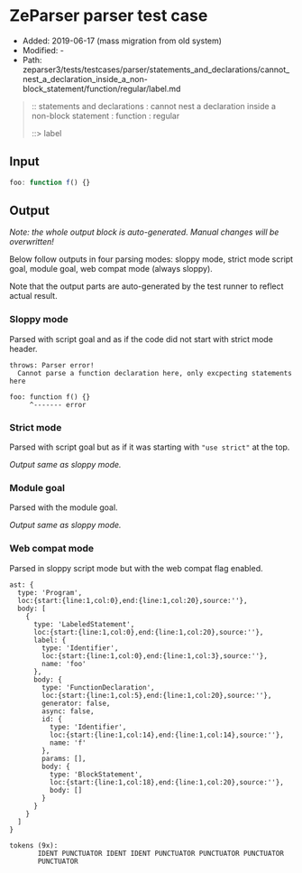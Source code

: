 # ZeParser parser test case

- Added: 2019-06-17 (mass migration from old system)
- Modified: -
- Path: zeparser3/tests/testcases/parser/statements_and_declarations/cannot_nest_a_declaration_inside_a_non-block_statement/function/regular/label.md

> :: statements and declarations : cannot nest a declaration inside a non-block statement : function : regular
>
> ::> label

## Input

`````js
foo: function f() {}
`````

## Output

_Note: the whole output block is auto-generated. Manual changes will be overwritten!_

Below follow outputs in four parsing modes: sloppy mode, strict mode script goal, module goal, web compat mode (always sloppy).

Note that the output parts are auto-generated by the test runner to reflect actual result.

### Sloppy mode

Parsed with script goal and as if the code did not start with strict mode header.

`````
throws: Parser error!
  Cannot parse a function declaration here, only excpecting statements here

foo: function f() {}
     ^------- error
`````

### Strict mode

Parsed with script goal but as if it was starting with `"use strict"` at the top.

_Output same as sloppy mode._

### Module goal

Parsed with the module goal.

_Output same as sloppy mode._

### Web compat mode

Parsed in sloppy script mode but with the web compat flag enabled.

`````
ast: {
  type: 'Program',
  loc:{start:{line:1,col:0},end:{line:1,col:20},source:''},
  body: [
    {
      type: 'LabeledStatement',
      loc:{start:{line:1,col:0},end:{line:1,col:20},source:''},
      label: {
        type: 'Identifier',
        loc:{start:{line:1,col:0},end:{line:1,col:3},source:''},
        name: 'foo'
      },
      body: {
        type: 'FunctionDeclaration',
        loc:{start:{line:1,col:5},end:{line:1,col:20},source:''},
        generator: false,
        async: false,
        id: {
          type: 'Identifier',
          loc:{start:{line:1,col:14},end:{line:1,col:14},source:''},
          name: 'f'
        },
        params: [],
        body: {
          type: 'BlockStatement',
          loc:{start:{line:1,col:18},end:{line:1,col:20},source:''},
          body: []
        }
      }
    }
  ]
}

tokens (9x):
       IDENT PUNCTUATOR IDENT IDENT PUNCTUATOR PUNCTUATOR PUNCTUATOR
       PUNCTUATOR
`````

